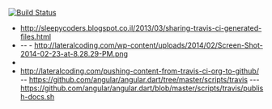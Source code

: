 [![Build Status](https://travis-ci.org/brownman/travis_test.svg?branch=develop)](https://travis-ci.org/brownman/travis_test)


- http://sleepycoders.blogspot.co.il/2013/03/sharing-travis-ci-generated-files.html
- -- - http://lateralcoding.com/wp-content/uploads/2014/02/Screen-Shot-2014-02-23-at-8.28.29-PM.png
- 
- http://lateralcoding.com/pushing-content-from-travis-ci-org-to-github/
-- https://github.com/angular/angular.dart/tree/master/scripts/travis
--- https://github.com/angular/angular.dart/blob/master/scripts/travis/publish-docs.sh
